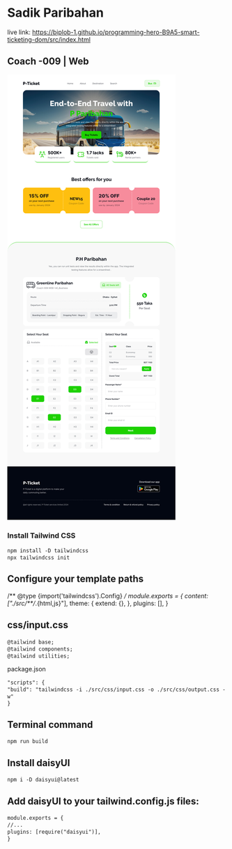 # Sadik Paribahan

live link: https://biplob-1.github.io/programming-hero-B9A5-smart-ticketing-dom/src/index.html
<link href="https://biplob-1.github.io/programming-hero-B9A5-smart-ticketing-dom/src/index.html">


## Coach -009 | Web

<img src="./Landing Page Design.jpg" />

### Install Tailwind CSS
    npm install -D tailwindcss
    npx tailwindcss init

## Configure your template paths
 /** @type {import('tailwindcss').Config} */
    module.exports = {
    content: ["./src/**/*.{html,js}"],
    theme: {
        extend: {},
    },
    plugins: [],
    }
## css/input.css

    @tailwind base;
    @tailwind components;
    @tailwind utilities;

package.json

    "scripts": {
    "build": "tailwindcss -i ./src/css/input.css -o ./src/css/output.css -w"
    }

## Terminal command 
    npm run build

## Install daisyUI
    npm i -D daisyui@latest

## Add daisyUI to your tailwind.config.js files:

    module.exports = {
    //...
    plugins: [require("daisyui")],
    }
